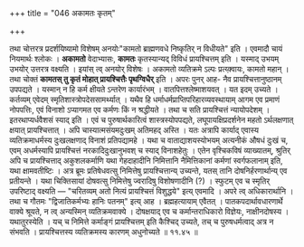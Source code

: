 +++
title = "046 अकामतः कृतम्"

+++

तथा चोत्तरत्र प्रदर्शयिष्यामो विशेषम् अनयोः"कामतो ब्राह्मणवधे निष्कृतिर् न विधीयते" इति । एवमादौ चायं नियमार्थः श्लोकः । **अकामतो** वेदाभ्यासः, **कामतः** कृतस्यान्यद् विविधं प्रायश्चित्तम् इति । यस्माद् उभयम् उभयोर् उत्तरत्र वक्ष्यति । इयांस् त्व् अनयोर् विशेषः । अकामतो व्यतिक्रमे ऽल्पः प्रत्य्क़्वायः, कामतो महान् । तथा चोक्तं **कामतस् तु कृतं मोहात् प्रायश्चित्तैः पृथग्विधैर्** इति । अपरः पुनर् आह- नैव प्रायश्चित्तानुष्ठानम् उपपद्यते । यस्मान् न हि कर्म क्षीयते ऽन्तरेण कार्यारंभम् । वातपित्तश्लेष्माशयवत् । यत इदम् उच्यते । कर्तव्यम् एवेदम् स्मृतिशास्त्रोपदेससामर्थ्यात् । यथैव हि धर्माधर्मप्राप्तिपरिहारव्यवस्थायाम् आगम एव प्रमाणं नोपपत्तिः, एवं विनाशो ऽप्यागमत एव कर्मणः किं न श्रद्धीयते । तथा च सति प्रायश्चित्तं न्यायोपदेशम् । इतरथाप्यर्धवैशसं स्याद् इति । एवं च पुरुषार्थकारित्वं शास्त्रस्योपपद्यते, लघूपायक्षिप्रदर्शनेन महतो ऽर्थलक्षणात् क्षयात् प्रायश्चित्तात् । अपि चास्यात्मसंयमदुःखम् अतिमहद् अस्ति । यतः अत्रापि कार्याद् एवास्य व्यतिक्रमाधर्मस्य दुःखलक्षणाद् विनाशं प्रतिपद्यामहे । यथा च वाताद्याशयस्योभयम् अत्यनीकं औषधं दुःखं च, एवम् अधर्मस्यापि प्रायश्चित्तं नरकादिदुःखानुभवश् च स्याद् विनाशहेतुः । एतेन वृश्चिकविषं व्याख्यातम्, श्रुतिर् अपि च प्रायश्चित्ताद् अकुशलकर्माणि यथा गेहदाहादीनि निमित्तानि नैमित्तिकानां कर्मणां स्वर्गफलानाम् इति, यथा क्षामवतीष्टिः । अत्र ब्रूमः प्रतिषेधवत्सु निमित्तेषु प्रायश्चित्तान्य् उच्यन्ते, यतस् तानि दोषनिर्हरणार्थान्य् एव प्रतीयन्ते । यथा चिक्तिसायां दोषवत्सु निमित्तेषु ज्वरादिषु विशोषणादीनि (?) । स्फुटम् एव च स्मृतिर् उपरिष्टाद् वक्ष्यति — "चरितव्यम् अतो नित्यं प्रायश्चित्तं विशुद्धये" इत्य् एवमादि । अपरे त्व् अधिकारार्थानि । तथा च गौतमः "द्विजातिकर्मभ्यः हानिः पतनम्" इत्य् आह । ब्रह्महत्यायाम् एवैतत् । पातकपदार्थावधारणार्थे वाक्ये श्रूयते, न त्व् अन्यस्मिन् व्यतिक्रमवाक्ये । दोषक्षयाद् एव च कर्मान्तराधिकारो विज्ञेयः, नाक्षीनदोषस्य । यथातुरस्येति । यच् च निमित्ते कर्माङ्गं प्रायश्चित्तम् इति कैश्चिद् उच्यते, तच् च पुरुषधर्मत्वाद् अत्र न संभवति । प्रायश्चित्तस्य व्यतिक्रमस्य कारणम् अधुनोच्यते ॥ ११.४५ ॥